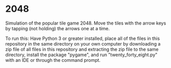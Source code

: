 # 2048
Simulation of the popular tile game 2048. Move the tiles with the arrow keys by tapping (not holding) the arrows one at a time.

To run this: Have Python 3 or greater installed, place all of the files in this repository in the same directory on your own computer by downloading a zip file of all files in this repository and extracting the zip file to the same directory, install the package "pygame", and run "twenty_forty_eight.py" with an IDE or through the command prompt.
